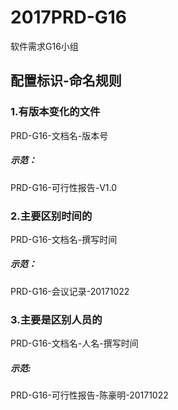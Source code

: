 #  2017PRD-G16
软件需求G16小组

## 配置标识-命名规则
### 1.有版本变化的文件
PRD-G16-文档名-版本号
##### 示范：
PRD-G16-可行性报告-V1.0
### 2.主要区别时间的
PRD-G16-文档名-撰写时间
##### 示范：
PRD-G16-会议记录-20171022
### 3.主要是区别人员的
PRD-G16-文档名-人名-撰写时间
##### 示范:
PRD-G16-可行性报告-陈豪明-20171022


